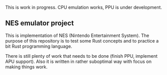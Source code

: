 This is work in progress. CPU emulation works, PPU is under development.

## NES emulator project

This is implementation of NES (Nintendo Entertainment System). The purpose of this repository is to test some Rust concepts and to practice a bit Rust programming language.

There is still plenty of work that needs to be done (finish PPU, implement APU support). Also it is written in rather suboptimal way with focus on making things work.